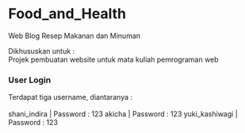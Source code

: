 # Food_and_Health

Web Blog Resep Makanan dan Minuman

Dikhususkan untuk : <br />
Projek pembuatan website untuk mata kuliah pemrograman web <br />

### User Login
Terdapat tiga username, diantaranya : <br /><br />
shani_indira        |       Password : 123
akicha              |       Password : 123
yuki_kashiwagi      |       Password : 123